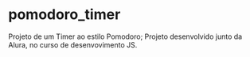 # pomodoro_timer
Projeto de um Timer ao estilo Pomodoro;
Projeto desenvolvido junto da Alura, no curso de desenvovimento JS.

